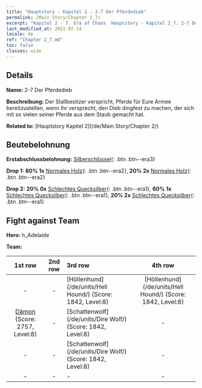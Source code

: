 ```yaml
---
title: "Hauptstory - Kapitel 2 - 2-7 Der Pferdedieb"
permalink: /Main Story/Chapter 2_7/
excerpt: "Kapitel 2 - 7. Era of Chaos  Hauptstory - Kapitel 2_7. 2-7 Der Pferdedieb"
last_modified_at: 2021-07-14
locale: de
ref: "Chapter 2_7.md"
toc: false
classes: wide
---
```


## Details

 **Name:** 2-7 Der Pferdedieb

 **Beschreibung:** Der Stallbesitzer verspricht, Pferde für Eure Armee bereitzustellen, wenn Ihr versprecht, den Dieb dingfest zu machen, der sich mit so vielen seiner Pferde aus dem Staub gemacht hat.

 **Related to:** [Hauptstory Kapitel 2](/de/Main Story/Chapter 2/)

## Beutebelohnung

 **Erstabschlussbelohnung:** [Silberschlüssel](/ItemsDE/con_693/){: .btn .btn--era3}

 **Drop 1:** **80% 1x** [Normales Holz](/ItemsDE/mat_7/){: .btn .btn--era2}, **20% 2x** [Normales Holz](/ItemsDE/mat_7/){: .btn .btn--era2}

 **Drop 2:** **20% 0x** [Schlechtes Quecksilber](/ItemsDE/mat_2/){: .btn .btn--era1}, **60% 1x** [Schlechtes Quecksilber](/ItemsDE/mat_2/){: .btn .btn--era1}, **20% 2x** [Schlechtes Quecksilber](/ItemsDE/mat_2/){: .btn .btn--era1}


## Fight against Team
 **Hero:** h_Adelaide

 **Team:**


  | 1st row | 2nd row | 3rd row | 4th row |
  |:----:|:----:|:----|:----:|
  | - | - | [Höllenhund](/de/units/Hell Hound/) (Score: 1842, Level:8)  | [Höllenhund](/de/units/Hell Hound/) (Score: 1842, Level:8)  |
  | [Dämon](/de/units/Demon/) (Score: 2757, Level:8)  | - | [Schattenwolf](/de/units/Dire Wolf/) (Score: 1842, Level:8)  | - |
  | - | - | [Schattenwolf](/de/units/Dire Wolf/) (Score: 1842, Level:8)  | - |
  | - | - | - | - |


